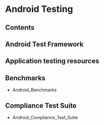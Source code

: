 # Android Testing
## Contents
## Android Test Framework
## Application testing resources
## Benchmarks
* Android_Benchmarks
## Compliance Test Suite
* Android_Compliance_Test_Suite
